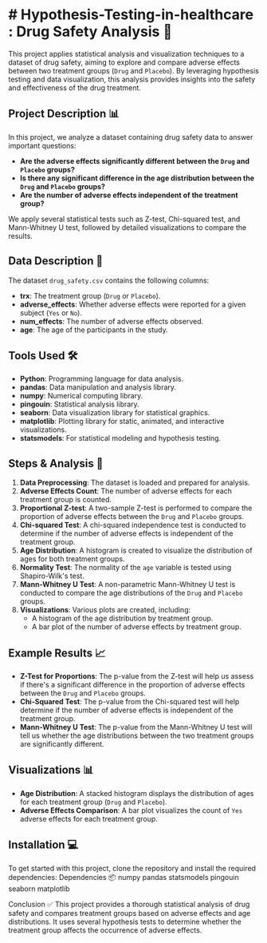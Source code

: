 
# # Hypothesis-Testing-in-healthcare :  Drug Safety Analysis 🧪

This project applies statistical analysis and visualization techniques to a dataset of drug safety, aiming to explore and compare adverse effects between two treatment groups (`Drug` and `Placebo`). By leveraging hypothesis testing and data visualization, this analysis provides insights into the safety and effectiveness of the drug treatment.

## Project Description 📊

In this project, we analyze a dataset containing drug safety data to answer important questions:

- **Are the adverse effects significantly different between the `Drug` and `Placebo` groups?**
- **Is there any significant difference in the age distribution between the `Drug` and `Placebo` groups?**
- **Are the number of adverse effects independent of the treatment group?**

We apply several statistical tests such as Z-test, Chi-squared test, and Mann-Whitney U test, followed by detailed visualizations to compare the results.

## Data Description 📅

The dataset `drug_safety.csv` contains the following columns:

- **trx**: The treatment group (`Drug` or `Placebo`).
- **adverse_effects**: Whether adverse effects were reported for a given subject (`Yes` or `No`).
- **num_effects**: The number of adverse effects observed.
- **age**: The age of the participants in the study.

## Tools Used 🛠️

- **Python**: Programming language for data analysis.
- **pandas**: Data manipulation and analysis library.
- **numpy**: Numerical computing library.
- **pingouin**: Statistical analysis library.
- **seaborn**: Data visualization library for statistical graphics.
- **matplotlib**: Plotting library for static, animated, and interactive visualizations.
- **statsmodels**: For statistical modeling and hypothesis testing.

## Steps & Analysis 📝

1. **Data Preprocessing**: The dataset is loaded and prepared for analysis.
2. **Adverse Effects Count**: The number of adverse effects for each treatment group is counted.
3. **Proportional Z-test**: A two-sample Z-test is performed to compare the proportion of adverse effects between the `Drug` and `Placebo` groups.
4. **Chi-squared Test**: A chi-squared independence test is conducted to determine if the number of adverse effects is independent of the treatment group.
5. **Age Distribution**: A histogram is created to visualize the distribution of ages for both treatment groups.
6. **Normality Test**: The normality of the `age` variable is tested using Shapiro-Wilk's test.
7. **Mann-Whitney U Test**: A non-parametric Mann-Whitney U test is conducted to compare the age distributions of the `Drug` and `Placebo` groups.
8. **Visualizations**: Various plots are created, including:
   - A histogram of the age distribution by treatment group.
   - A bar plot of the number of adverse effects by treatment group.

## Example Results 📈

- **Z-Test for Proportions**: The p-value from the Z-test will help us assess if there's a significant difference in the proportion of adverse effects between the `Drug` and `Placebo` groups.
- **Chi-Squared Test**: The p-value from the Chi-squared test will help determine if the number of adverse effects is independent of the treatment group.
- **Mann-Whitney U Test**: The p-value from the Mann-Whitney U test will tell us whether the age distributions between the two treatment groups are significantly different.

## Visualizations 📊

- **Age Distribution**: A stacked histogram displays the distribution of ages for each treatment group (`Drug` and `Placebo`).
- **Adverse Effects Comparison**: A bar plot visualizes the count of `Yes` adverse effects for each treatment group.

## Installation 💻

To get started with this project, clone the repository and install the required dependencies:
Dependencies 📦
numpy
pandas
statsmodels
pingouin
seaborn
matplotlib

Conclusion ✅
This project provides a thorough statistical analysis of drug safety and compares treatment groups based on adverse effects and age distributions. It uses several hypothesis tests to determine whether the treatment group affects the occurrence of adverse effects.
